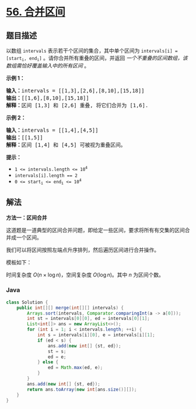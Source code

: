 # [56. 合并区间](https://leetcode.cn/problems/merge-intervals)

## 题目描述

<p>以数组 <code>intervals</code> 表示若干个区间的集合，其中单个区间为 <code>intervals[i] = [start<sub>i</sub>, end<sub>i</sub>]</code> 。请你合并所有重叠的区间，并返回&nbsp;<em>一个不重叠的区间数组，该数组需恰好覆盖输入中的所有区间</em>&nbsp;。</p>

<p><strong>示例 1：</strong></p>

<pre>
<strong>输入：</strong>intervals = [[1,3],[2,6],[8,10],[15,18]]
<strong>输出：</strong>[[1,6],[8,10],[15,18]]
<strong>解释：</strong>区间 [1,3] 和 [2,6] 重叠, 将它们合并为 [1,6].
</pre>

<p><strong>示例&nbsp;2：</strong></p>

<pre>
<strong>输入：</strong>intervals = [[1,4],[4,5]]
<strong>输出：</strong>[[1,5]]
<strong>解释：</strong>区间 [1,4] 和 [4,5] 可被视为重叠区间。</pre>

<p><strong>提示：</strong></p>

<ul>
	<li><code>1 &lt;= intervals.length &lt;= 10<sup>4</sup></code></li>
	<li><code>intervals[i].length == 2</code></li>
	<li><code>0 &lt;= start<sub>i</sub> &lt;= end<sub>i</sub> &lt;= 10<sup>4</sup></code></li>
</ul>

## 解法

**方法一：区间合并**

这道题是一道典型的区间合并问题，即给定一些区间，要求将所有有交集的区间合并成一个区间。

我们可以将区间按照左端点升序排列，然后遍历区间进行合并操作。

模板如下：

时间复杂度 $O(n \times \log n)$，空间复杂度 $O(\log n)$。其中 $n$ 为区间个数。

### **Java**

```java
class Solution {
    public int[][] merge(int[][] intervals) {
        Arrays.sort(intervals, Comparator.comparingInt(a -> a[0]));
        int st = intervals[0][0], ed = intervals[0][1];
        List<int[]> ans = new ArrayList<>();
        for (int i = 1; i < intervals.length; ++i) {
            int s = intervals[i][0], e = intervals[i][1];
            if (ed < s) {
                ans.add(new int[] {st, ed});
                st = s;
                ed = e;
            } else {
                ed = Math.max(ed, e);
            }
        }
        ans.add(new int[] {st, ed});
        return ans.toArray(new int[ans.size()][]);
    }
}
```
